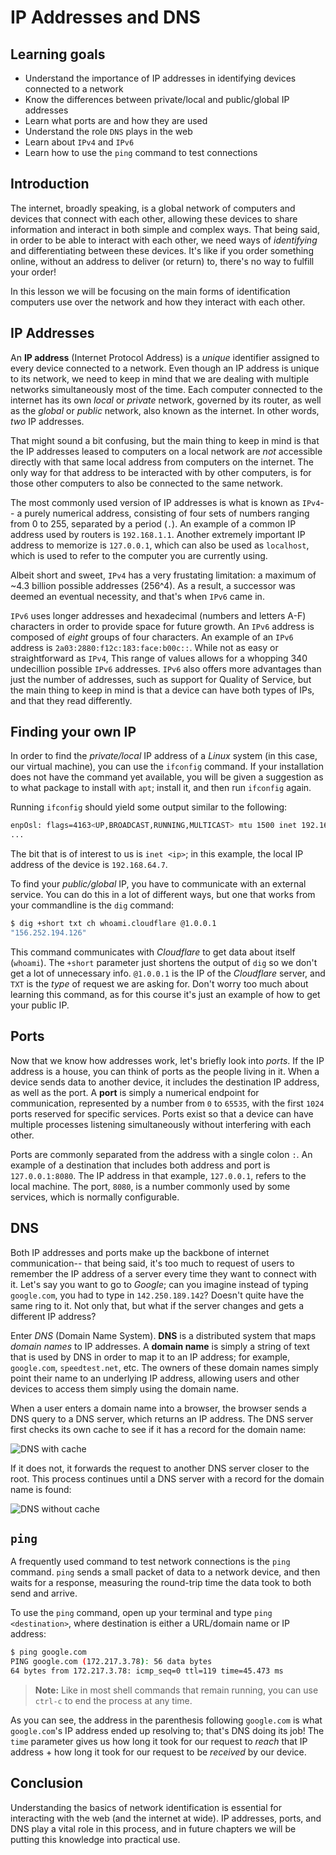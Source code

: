 # IP Addresses and DNS

## Learning goals

- Understand the importance of IP addresses in identifying devices connected to a network
- Know the differences between private/local and public/global IP addresses
- Learn what ports are and how they are used
- Understand the role `DNS` plays in the web
- Learn about `IPv4` and `IPv6`
- Learn how to use the `ping` command to test connections

## Introduction

The internet, broadly speaking, is a global network of computers and devices that connect with each other, allowing these devices to share information and interact in both simple and complex ways. That being said, in order to be able to interact with each other, we need ways of *identifying* and differentiating between these devices. It's like if you order something online, without an address to deliver (or return) to, there's no way to fulfill your order!

In this lesson we will be focusing on the main forms of identification computers use over the network and how they interact with each other.

## IP Addresses

An **IP address** (Internet Protocol Address) is a *unique* identifier assigned to every device connected to a network. Even though an IP address is unique to its network, we need to keep in mind that we are dealing with multiple networks simultaneously most of the time. Each computer connected to the internet has its own *local* or *private* network, governed by its router, as well as the *global* or *public* network, also known as the internet. In other words, *two* IP addresses. 

That might sound a bit confusing, but the main thing to keep in mind is that the IP addresses leased to computers on a local network are *not* accessible directly with that same local address from computers on the internet. The only way for that address to be interacted with by other computers, is for those other computers to also be connected to the same network.

The most commonly used version of IP addresses is what is known as `IPv4`-- a purely numerical address, consisting of four sets of numbers ranging from 0 to 255, separated by a period (`.`). An example of a common IP address used by routers is `192.168.1.1`. Another extremely important IP address to memorize is `127.0.0.1`, which can also be used as `localhost`, which is used to refer to the computer you are currently using.

Albeit short and sweet, `IPv4` has a very frustating limitation: a maximum of ~4.3 billion possible addresses (256^4). As a result, a successor was deemed an eventual necessity, and that's when `IPv6` came in.

`IPv6` uses longer addresses and hexadecimal (numbers and letters A-F) characters in order to provide space for future growth. An `IPv6` address is composed of *eight* groups of four characters. An example of an `IPv6` address is `2a03:2880:f12c:183:face:b00c::`. While not as easy or straightforward as `IPv4`, This range of values allows for a whopping 340 undecillion possible `IPv6` addresses. `IPv6` also offers more advantages than just the number of addresses, such as support for Quality of Service, but the main thing to keep in mind is that a device can have both types of IPs, and that they read differently.

## Finding your own IP

In order to find the *private/local* IP address of a *Linux* system (in this case, our virtual machine), you can use the `ifconfig` command. If your installation does not have the command yet available, you will be given a suggestion as to what package to install with `apt`; install it, and then run `ifconfig` again. 

Running `ifconfig` should yield some output similar to the following:

```bash
enpOsl: flags=4163<UP,BROADCAST,RUNNING,MULTICAST> mtu 1500 inet 192.168.64.7 netmask 255.255.255.0 broadcast 192.168.64.255 inet6 fe80::465:5bff:fe2e:2d32 prefixlen 64 scopeid 0x20<link> inet6 fd3d:eb53:38ee:ba3b:465:5bff:fe2e:2d32 prefixlen 64 scopeid Ox0<global> ether 06:65:5b:2e:2d:32 txqueuelen 1000 (Ethernet) RX packets 119 bytes 110163 (110.1 KB) RX errors 0 dropped 0 overruns 0 frame 0 TX packets 71 bytes 7137 (7.1 KB) TX errors 0 dropped 0 overruns 0 carrier 0 collisions 0
...
```

The bit that is of interest to us is `inet <ip>`; in this example, the local IP address of the device is `192.168.64.7`.

To find your *public/global* IP, you have to communicate with an external service. You can do this in a lot of different ways, but one that works from your commandline is the `dig` command:

```bash
$ dig +short txt ch whoami.cloudflare @1.0.0.1
"156.252.194.126"
```

This command communicates with *Cloudflare* to get data about itself (`whoami`). The `+short` parameter just shortens the output of `dig` so we don't get a lot of unnecessary info. `@1.0.0.1` is the IP of the *Cloudflare* server, and `TXT` is the *type* of request we are asking for. Don't worry too much about learning this command, as for this course it's just an example of how to get your public IP.

## Ports

Now that we know how addresses work, let's briefly look into *ports*. If the IP address is a house, you can think of ports as the people living in it. When a device sends data to another device, it includes the destination IP address, as well as the port. A **port** is simply a numerical endpoint for communication, represented by a number from `0` to `65535`, with the first `1024` ports reserved for specific services. Ports exist so that a device can have multiple processes listening simultaneously without interfering with each other.

Ports are commonly separated from the address with a single colon `:`. An example of a destination that includes both address and port is `127.0.0.1:8080`. The IP address in that example, `127.0.0.1`, refers to the local machine. The port, `8080`, is a number commonly used by some services, which is normally configurable. 

## DNS

Both IP addresses and ports make up the backbone of internet communication-- that being said, it's too much to request of users to remember the IP address of a server every time they want to connect with it. Let's say you want to go to *Google*; can you imagine instead of typing `google.com`, you had to type in `142.250.189.142`? Doesn't quite have the same ring to it. Not only that, but what if the server changes and gets a different IP address?

Enter *DNS* (Domain Name System). **DNS** is a distributed system that maps *domain names* to IP addresses. A **domain name** is simply a string of text that is used by DNS in order to map it to an IP address; for example, `google.com`, `speedtest.net`, etc. The owners of these domain names simply point their name to an underlying IP address, allowing users and other devices to access them simply using the domain name.

When a user enters a domain name into a browser, the browser sends a DNS query to a DNS server, which returns an IP address. The DNS server first checks its own cache to see if it has a record for the domain name:

![DNS with cache](https://curriculum-content.s3.amazonaws.com/6685/devops-m1-dns/dns_01.png)

If it does not, it forwards the request to another DNS server closer to the root. This process continues until a DNS server with a record for the domain name is found:

![DNS without cache](https://curriculum-content.s3.amazonaws.com/6685/devops-m1-dns/dns_02.png)

## `ping`

A frequently used command to test network connections is the `ping` command. `ping` sends a small packet of data to a network device, and then waits for a response, measuring the round-trip time the data took to both send and arrive.

To use the `ping` command, open up your terminal and type `ping <destination>`, where destination is either a URL/domain name or IP address:

```bash
$ ping google.com
PING google.com (172.217.3.78): 56 data bytes
64 bytes from 172.217.3.78: icmp_seq=0 ttl=119 time=45.473 ms
```

> **Note:** Like in most shell commands that remain running, you can use `ctrl-c` to end the process at any time.

As you can see, the address in the parenthesis following `google.com` is what `google.com`'s IP address ended up resolving to; that's DNS doing its job! The `time` parameter gives us how long it took for our request to *reach* that IP address + how long it took for our request to be *received* by our device.

## Conclusion

Understanding the basics of network identification is essential for interacting with the web (and the internet at wide). IP addresses, ports, and DNS play a vital role in this process, and in future chapters we will be putting this knowledge into practical use.
